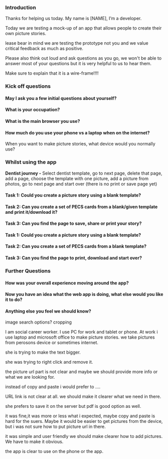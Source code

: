 ### Introduction

Thanks for helping us today. My name is [NAME], I’m a developer.

Today we are testing a mock-up of an app that allows people to create their own picture stories.

lease bear in mind we are testing the prototype not you and we value critical feedback as much as positive.

Please also think out loud and ask questions as you go, we won't be able to answer most of your questions but it is very helpful to us to hear them.

Make sure to explain that it is a wire-frame!!!!

### Kick off questions

#### May I ask you a few initial questions about yourself?

#### What is your occupation?

#### What is the main browser you use?

#### How much do you use your phone vs a laptop when on the internet?

When you want to make picture stories, what device would you normally use?

### Whilst using the app

**Dentist journey -** Select dentist template, go to next page, delete that page, add a page, choose the template with one picture, add a picture from photos, go to next page and start over (there is no print or save page yet)

#### Task 1: Could you create a picture story using a blank template?

#### Task 2: Can you create a set of PECS cards from a blank/given template and print it/download it?

#### Task 3: Can you find the page to save, share or print your story?

#### Task 1: Could you create a picture story using a blank template?

#### Task 2: Can you create a set of PECS cards from a blank template?

#### Task 3: Can you find the page to print, download and start over?

### Further Questions

#### How was your overall experience moving around the app?

#### Now you have an idea what the web app is doing, what else would you like it to do?

#### Anything else you feel we should know?

image search options? cropping

I am social career worker. I use PC for work and tablet or phone. At work i use laptop and microsoft office to make picture stories. we take pictures from perosons device or sometimes internet.

she is trying to make the text bigger.

she was trying to right click and remove it.

the picture url part is not clear and maybe we should provide more info or what we are looking for.

instead of copy and paste i would prefer to ....

URL link is not clear at all. we should make it clearer what we need in there.

she prefers to save it on the server but pdf is good option as well.

it was fine,it was more or less what i expected, maybe copy and paste is hard for the suers. Maybe it would be easier to get pictures from the device, but i was not sure how to put picture url in there.

it was simple and user friendly we should make clearer how to add pictures. We have to make it obvious.

the app is clear to use on the phone or the app.
